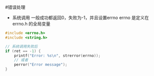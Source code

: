 #错误处理
- 系统调用
一般成功都返回0，失败为-1，并且设置errno
errno 是定义在 errno.h 的全局变量
```cpp
#include <errno.h>
#include <string.h>

// 系统调用失败后
if (ret == -1) {
    printf("Error: %s\n", strerror(errno));
    // 或者
    perror("Error message");
}
```